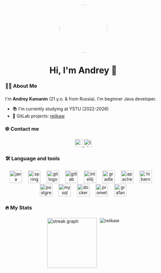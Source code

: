 <div align="center">
    <img style="border-radius: 50%" height="155" src="https://media0.giphy.com/media/v1.Y2lkPTc5MGI3NjExYXprMzc0YWV4aGMxeHM2cmljOGwyeWhsNHI2enp1b2oyNGtkcnppbyZlcD12MV9pbnRlcm5hbF9naWZfYnlfaWQmY3Q9Zw/3oKIPnAiaMCws8nOsE/giphy.gif" />
</div>

###

<h1 align="center">Hi, I'm Andrey 👋</h1>

###

<h3 align="left">👩‍💻 About Me</h3>

###

I'm **Andrey Kamanin** (21 y.o. & from Russia). I'm beginner Java developer.
- 📚 I'm currently studying at YSTU (2022-2026)
- 🦊 GitLab projects: [reiikaw](https://gitlab.com/users/Biwaby/groups)

###

<h3 align="left">🌐 Contact me</h3>

###

<div align="center">
  <a href="mailto:kamandrey88@gmail.com" target="_blank">
    <img src="https://img.shields.io/static/v1?message=Mail&logo=gmail&label=&color=D14836&logoColor=white&labelColor=&style=for-the-badge" height="25" alt="gmail logo"  />
  </a>
  <a href="https://t.me/reiikaw" target="_blank">
    <img src="https://img.shields.io/static/v1?message=Telegram&logo=telegram&label=&color=2CA5E0&logoColor=white&labelColor=&style=for-the-badge" height="25" alt="telegram logo"  />
  </a>
</div>

###

<h3 align="left">🛠 Language and tools</h3>

###

<div align="center">
  <img src="https://cdn.jsdelivr.net/gh/devicons/devicon/icons/java/java-original.svg" height="40" alt="java logo"  />
  <img width="12" />
  <img src="https://cdn.jsdelivr.net/gh/devicons/devicon/icons/spring/spring-original.svg" height="40" alt="spring logo"  />
  <img width="12" />
  <img src="https://cdn.jsdelivr.net/gh/devicons/devicon/icons/git/git-original.svg" height="40" alt="git logo"  />
  <img width="12" />
  <img src="https://cdn.jsdelivr.net/gh/devicons/devicon/icons/gitlab/gitlab-original.svg" height="40" alt="gitlab logo"  />
  <img width="12" />
  <img src="https://cdn.jsdelivr.net/gh/devicons/devicon/icons/intellij/intellij-original.svg" height="40" alt="intellij logo"  />
  <img width="12" />
  <img src="https://cdn.jsdelivr.net/gh/devicons/devicon/icons/gradle/gradle-original.svg" height="40" alt="gradle logo"  />
  <img width="12" />
  <img src="https://cdn.simpleicons.org/apachemaven/C71A36" height="40" alt="apachemaven logo"  />
  <img width="12" />
  <img src="https://cdn.simpleicons.org/hibernate/59666C" height="40" alt="hibernate logo"  />
  <img width="12" />
  <img src="https://cdn.jsdelivr.net/gh/devicons/devicon/icons/postgresql/postgresql-original.svg" height="40" alt="postgresql logo"  />
  <img width="12" />
  <img src="https://cdn.jsdelivr.net/gh/devicons/devicon/icons/mysql/mysql-original.svg" height="40" alt="mysql logo"  />
  <img width="12" />
  <img src="https://cdn.jsdelivr.net/gh/devicons/devicon/icons/docker/docker-plain-wordmark.svg" height="40" alt="docker logo"  />
  <img width="12" />
  <img src="https://cdn.jsdelivr.net/gh/devicons/devicon/icons/prometheus/prometheus-original.svg" height="40" alt="prometheus logo"  />
  <img width="12" />
  <img src="https://cdn.jsdelivr.net/gh/devicons/devicon/icons/grafana/grafana-original.svg" height="40" alt="grafana logo"  />
</div>

###

<h3 align="left">🔥 My Stats</h3>

###

<div style="display: flex; gap: 10px; flex-wrap: wrap; justify-content: center;">
  <img src="https://streak-stats.demolab.com?user=reiikaw&locale=en&mode=daily&theme=dark&hide_border=false&border_radius=5&order=3" height="160" alt="streak graph"  />

  <img src="https://github-readme-stats.vercel.app/api/top-langs?username=reiikaw&show_icons=true&locale=en&layout=compact" alt="reiikaw" />
</div>
